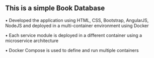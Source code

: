 ## This is a simple Book Database
•	Developed the application using HTML, CSS, Bootstrap, AngularJS, NodeJS and deployed in a multi-container environment using Docker

•	Each service module is deployed in a different container using a microservice architecture

•	Docker Compose is used to define and run multiple containers
